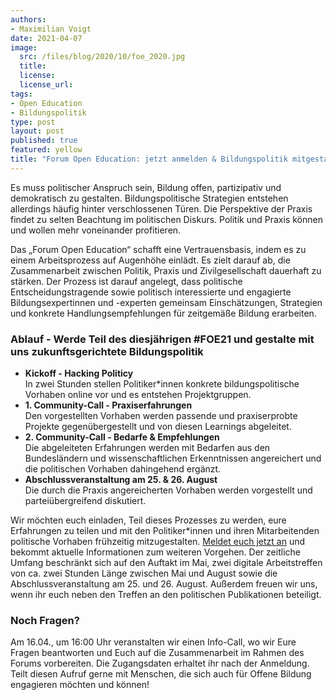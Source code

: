 ```yaml
---
authors:
- Maximilian Voigt
date: 2021-04-07
image:
  src: /files/blog/2020/10/foe_2020.jpg
  title:
  license:
  license_url:
tags:
- Open Education
- Bildungspolitik
type: post
layout: post
published: true
featured: yellow
title: "Forum Open Education: jetzt anmelden & Bildungspolitik mitgestalten"
---
```

Es muss politischer Anspruch sein, Bildung offen, partizipativ und demokratisch zu gestalten. Bildungspolitische Strategien entstehen allerdings häufig hinter verschlossenen Türen. Die Perspektive der Praxis findet zu selten Beachtung im politischen Diskurs. Politik und Praxis können und wollen mehr voneinander profitieren.

Das „Forum Open Education“ schafft eine Vertrauensbasis, indem es zu einem Arbeitsprozess auf Augenhöhe einlädt. Es zielt darauf ab, die Zusammenarbeit zwischen Politik, Praxis und Zivilgesellschaft dauerhaft zu stärken. Der Prozess ist darauf angelegt, dass politische Entscheidungstragende sowie politisch interessierte und engagierte Bildungsexpertinnen und -experten gemeinsam Einschätzungen, Strategien und konkrete Handlungsempfehlungen für zeitgemäße Bildung erarbeiten.

### Ablauf - Werde Teil des diesjährigen #FOE21 und gestalte mit uns zukunftsgerichtete Bildungspolitik
*   **Kickoff - Hacking Politicy** \
    In zwei Stunden stellen Politiker\*innen konkrete bildungspolitische Vorhaben online vor und es entstehen Projektgruppen.
*   **1. Community-Call - Praxiserfahrungen** \
    Den vorgestellten Vorhaben werden passende und praxiserprobte Projekte gegenübergestellt und von diesen Learnings abgeleitet.
*   **2. Community-Call - Bedarfe & Empfehlungen** \
    Die abgeleiteten Erfahrungen werden mit Bedarfen aus den Bundesländern und wissenschaftlichen Erkenntnissen angereichert und die politischen Vorhaben dahingehend ergänzt.
*   **Abschlussveranstaltung am 25. & 26. August** \
    Die durch die Praxis angereicherten Vorhaben werden vorgestellt und parteiübergreifend diskutiert.

Wir möchten euch einladen, Teil dieses Prozesses zu werden, eure Erfahrungen zu teilen und mit den Politiker*innen und ihren Mitarbeitenden politische Vorhaben frühzeitig mitzugestalten.
[Meldet euch jetzt an](https://lime.wikimedia.de/index.php/528382?lang=en) und bekommt aktuelle Informationen zum weiteren Vorgehen. Der zeitliche Umfang beschränkt sich auf den Auftakt im Mai, zwei digitale Arbeitstreffen von ca. zwei Stunden Länge zwischen Mai und August sowie die Abschlussveranstaltung am 25. und 26. August. Außerdem freuen wir uns, wenn ihr euch neben den Treffen an den politischen Publikationen beteiligt.

### Noch Fragen?
Am 16.04., um 16:00 Uhr veranstalten wir einen Info-Call, wo wir Eure Fragen beantworten und Euch auf die Zusammenarbeit im Rahmen des Forums vorbereiten. Die Zugangsdaten erhaltet ihr nach der Anmeldung.
Teilt diesen Aufruf gerne mit Menschen, die sich auch für Offene Bildung engagieren möchten und können!